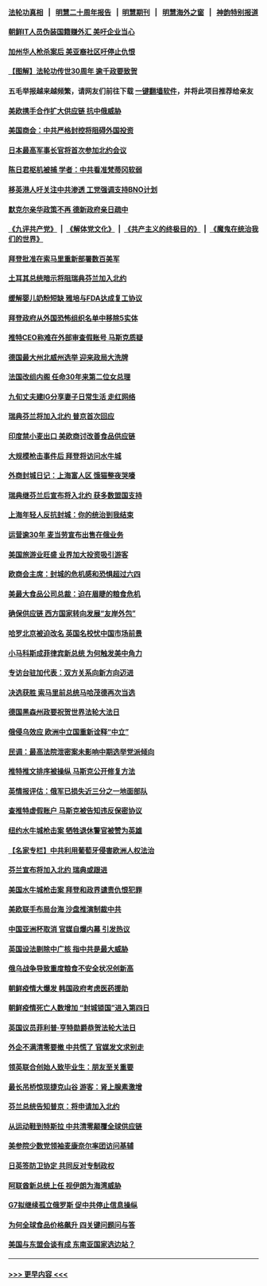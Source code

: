 #### [法轮功真相](https://github.com/gfw-breaker/truth/blob/master/README.md?t=0) &nbsp;&nbsp;|&nbsp;&nbsp; [明慧二十周年报告](https://github.com/gfw-breaker/mh-reports/blob/master/README.md?t=0) &nbsp;&nbsp;|&nbsp;&nbsp;[明慧期刊](https://github.com/gfw-breaker/mh-qikan) &nbsp;&nbsp;|&nbsp;&nbsp; [明慧海外之窗](https://github.com/gfw-breaker/mh-news/blob/master/README.md?t=0) &nbsp;&nbsp;|&nbsp;&nbsp; [神韵特别报道](https://github.com/gfw-breaker/mh-news/blob/master/shenyun.md?t=0)
#### [朝鲜IT人员伪装国籍赚外汇 美吁企业当心](../pages/nsc418/n13739245.md?t=05172251) 
#### [加州华人枪杀案后 美亚裔社区吁停止仇恨](../pages/nsc418/n13739155.md?t=05172251) 
#### [【图解】法轮功传世30周年 逾千政要致贺](../pages/nsc418/n13739257.md?t=05172251) 
#### 五毛举报越来越频繁，请网友们前往下载 [一键翻墙软件](https://github.com/gfw-breaker/ssr-accounts)，并将此项目推荐给亲友
#### [美欧携手合作扩大供应链 抗中俄威胁](../pages/nsc418/n13739032.md?t=05172251) 
#### [美国商会：中共严格封控将阻碍外国投资](../pages/nsc418/n13739088.md?t=05172251) 
#### [日本最高军事长官将首次参加北约会议](../pages/nsc418/n13739048.md?t=05172251) 
#### [陈日君枢机被捕 学者：中共看准梵蒂冈软弱](../pages/nsc418/n13739018.md?t=05172251) 
#### [移英港人吁关注中共渗透 工党强调支持BNO计划](../pages/nsc418/n13738999.md?t=05172251) 
#### [默克尔亲华政策不再 德新政府亲日疏中](../pages/nsc418/n13738962.md?t=05172251) 
#### [《九评共产党》](https://github.com/begood0513/9ping.md/blob/master/README.md) &nbsp;|&nbsp; [《解体党文化》](../../../../jtdwh.md/blob/master/README.md)  &nbsp;|&nbsp; [《共产主义的终极目的》](../../../../gczydzjmd.md/blob/master/README.md) &nbsp;|&nbsp; [《魔鬼在统治我们的世界》](../../../../mgztzwmdsj.md/blob/master/README.md) 
#### [拜登批准在索马里重新部署数百美军](../pages/nsc418/n13738911.md?t=05172251) 
#### [土耳其总统暗示将阻瑞典芬兰加入北约](../pages/nsc418/n13738689.md?t=05172251) 
#### [缓解婴儿奶粉短缺 雅培与FDA达成复工协议](../pages/nsc418/n13738755.md?t=05172251) 
#### [拜登政府从外国恐怖组织名单中移除5实体](../pages/nsc418/n13738747.md?t=05172251) 
#### [推特CEO称难在外部审查假账号 马斯克质疑](../pages/nsc418/n13738637.md?t=05172251) 
#### [德国最大州北威州选举 迎来政局大洗牌](../pages/nsc418/n13738703.md?t=05172251) 
#### [法国改组内阁 任命30年来第二位女总理](../pages/nsc418/n13738642.md?t=05172251) 
#### [九旬丈夫建IG分享妻子日常生活 走红网络](../pages/nsc418/n13738357.md?t=05172251) 
#### [瑞典芬兰将加入北约 普京首次回应](../pages/nsc418/n13738654.md?t=05172251) 
#### [印度禁小麦出口 美欧商讨改善食品供应链](../pages/nsc418/n13738580.md?t=05172251) 
#### [大规模枪击事件后 拜登将访问水牛城](../pages/nsc418/n13738582.md?t=05172251) 
#### [外商封城日记：上海富人区 饿猫整夜哭嚎](../pages/nsc418/n13738603.md?t=05172251) 
#### [瑞典继芬兰后宣布将入北约 获多数盟国支持](../pages/nsc418/n13738602.md?t=05172251) 
#### [上海年轻人反抗封城：你的统治到我结束](../pages/nsc418/n13738588.md?t=05172251) 
#### [运营逾30年 麦当劳宣布出售在俄业务](../pages/nsc418/n13738565.md?t=05172251) 
#### [美国旅游业旺盛 业界加大投资吸引游客](../pages/nsc418/n13738532.md?t=05172251) 
#### [欧商会主席：封城的危机感和恐惧超过六四](../pages/nsc418/n13738395.md?t=05172251) 
#### [美最大食品公司总裁：迫在眉睫的粮食危机](../pages/nsc418/n13738406.md?t=05172251) 
#### [确保供应链 西方国家转向发展“友岸外包”](../pages/nsc418/n13738350.md?t=05172251) 
#### [哈罗北京被迫改名 英国名校忧中国市场前景](../pages/nsc418/n13738155.md?t=05172251) 
#### [小马科斯成菲律宾新总统 为何触发美中角力](../pages/nsc418/n13737955.md?t=05172251) 
#### [专访台驻加代表：双方关系向新方向迈进](../pages/nsc418/n13737992.md?t=05172251) 
#### [决选获胜 索马里前总统马哈茂德再次当选](../pages/nsc418/n13737973.md?t=05172251) 
#### [德国黑森州政要祝贺世界法轮大法日](../pages/nsc418/n13737723.md?t=05172251) 
#### [俄侵乌效应 欧洲中立国重新诠释“中立”](../pages/nsc418/n13737941.md?t=05172251) 
#### [民调：最高法院泄密案未影响中期选举党派倾向](../pages/nsc418/n13737827.md?t=05172251) 
#### [推特推文排序被操纵 马斯克公开修复方法](../pages/nsc418/n13737800.md?t=05172251) 
#### [英情报评估：俄军已损失近三分之一地面部队](../pages/nsc418/n13737812.md?t=05172251) 
#### [查推特虚假账户 马斯克被告知违反保密协议](../pages/nsc418/n13737804.md?t=05172251) 
#### [纽约水牛城枪击案 牺牲退休警官被赞为英雄](../pages/nsc418/n13736229.md?t=05172251) 
#### [【名家专栏】中共利用葡萄牙侵害欧洲人权法治](../pages/nsc418/n13737731.md?t=05172251) 
#### [芬兰宣布将加入北约 瑞典或跟进](../pages/nsc418/n13737706.md?t=05172251) 
#### [美国水牛城枪击案 拜登和政界谴责仇恨犯罪](../pages/nsc418/n13737727.md?t=05172251) 
#### [美欧联手布局台海 沙盘推演制裁中共](../pages/nsc418/n13731643.md?t=05172251) 
#### [中国亚洲杯取消 官媒自爆内幕 引发热议](../pages/nsc418/n13737653.md?t=05172251) 
#### [英国设法剔除中广核 指中共是最大威胁](../pages/nsc418/n13737324.md?t=05172251) 
#### [俄乌战争导致重度粮食不安全状况创新高](../pages/nsc418/n13737297.md?t=05172251) 
#### [朝鲜疫情大爆发 韩国政府考虑医药援助](../pages/nsc418/n13737201.md?t=05172251) 
#### [朝鲜疫情死亡人数增加 “封城锁国”进入第四日](../pages/nsc418/n13737111.md?t=05172251) 
#### [英国议员菲利普‧亨特勋爵恭贺法轮大法日](../pages/nsc418/n13736187.md?t=05172251) 
#### [外企不满清零要撤 中共慌了 官媒发文求别走](../pages/nsc418/n13737067.md?t=05172251) 
#### [领英联合创始人致毕业生：朋友至关重要](../pages/nsc418/n13736872.md?t=05172251) 
#### [最长吊桥惊现捷克山谷 游客：肾上腺素激增](../pages/nsc418/n13737042.md?t=05172251) 
#### [芬兰总统告知普京：将申请加入北约](../pages/nsc418/n13737033.md?t=05172251) 
#### [从运动鞋到特斯拉 中共清零颠覆全球供应链](../pages/nsc418/n13736996.md?t=05172251) 
#### [美参院少数党领袖麦康奈尔率团访问基辅](../pages/nsc418/n13736977.md?t=05172251) 
#### [日英签防卫协定 共同反对专制政权](../pages/nsc418/n13736913.md?t=05172251) 
#### [阿联酋新总统上任 视伊朗为海湾威胁](../pages/nsc418/n13736863.md?t=05172251) 
#### [G7拟继续孤立俄罗斯 促中共停止信息操纵](../pages/nsc418/n13736875.md?t=05172251) 
#### [为何全球食品价格飙升 四关键问题问与答](../pages/nsc418/n13735978.md?t=05172251) 
#### [美国与东盟会谈有成 东南亚国家选边站？](../pages/nsc418/n13736496.md?t=05172251) 

----
#### [ >>> 更早内容 <<< ](../indexes/nsc418-earlier.md)
